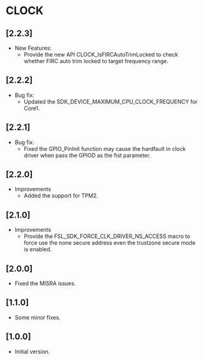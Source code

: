 # CLOCK

## [2.2.3]

- New Features:
  - Provide the new API CLOCK_IsFIRCAutoTrimLocked to check whether FIRC auto trim locked to target frequency range.

## [2.2.2]

- Bug fix:
  - Updated the SDK_DEVICE_MAXIMUM_CPU_CLOCK_FREQUENCY for Core1.

## [2.2.1]

- Bug fix:
  - Fixed the GPIO_PinInit function may cause the hardfault in clock driver when pass the GPIOD as the fist parameter.

## [2.2.0]

- Improvements
  - Added the support for TPM2.

## [2.1.0]

- Improvements
  - Provide the FSL_SDK_FORCE_CLK_DRIVER_NS_ACCESS macro to force use the none secure address even the trustzone secure mode is enabled.

## [2.0.0]

- Fixed the MISRA issues.

## [1.1.0]

- Some minor fixes.

## [1.0.0]

- Initial version.
